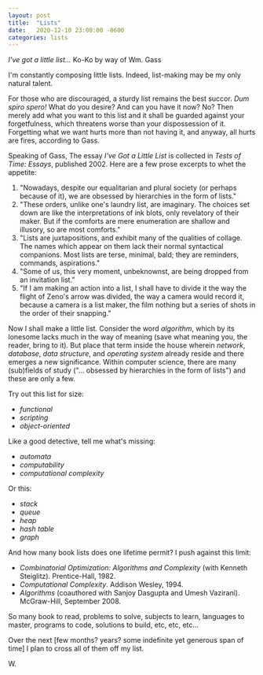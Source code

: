```yaml
---
layout: post
title:  "Lists"
date:   2020-12-10 23:00:00 -0600
categories: lists
---
```


_I've got a little list..._ Ko-Ko by way of Wm. Gass

I'm constantly composing little lists. Indeed, list-making may be my only natural talent.

For those who are discouraged, a sturdy list remains the best succor. _Dum spiro spero!_ What do you desire? And can you have it now? No? Then merely add what you want to this list and it shall be guarded against your forgetfulness, which threatens worse than your dispossession of it. Forgetting what we want hurts more than not having it, and anyway, all hurts are fires, according to Gass. 

Speaking of Gass, The essay _I've Got a Little List_ is collected in _Tests of Time: Essays_, published 2002. Here are a few prose excerpts to whet the appetite:

1. "Nowadays, despite our equalitarian and plural society (or perhaps because of it), we are obsessed by hierarchies in the form of lists."
2. "These orders, unlike one's laundry list, are imaginary. The choices set down are like the interpretations of ink blots, only revelatory of their maker. But if the comforts are mere enumeration are shallow and illusory, so are most comforts."
3. "Lists are juxtapositions, and exhibit many of the qualities of collage. The names which appear on them lack their normal syntactical companions. Most lists are terse, minimal, bald; they are reminders, commands, aspirations."
4. "Some of us, this very moment, unbeknownst, are being dropped from an invitation list."
5. "If I am making an action into a list, I shall have to divide it the way the flight of Zeno's arrow was divided, the way a camera would record it, because a camera is a list maker, the film nothing but a series of shots in the order of their snapping."

Now I shall make a little list. Consider the word _algorithm_, which by its lonesome lacks much in the way of meaning (save what meaning you, the reader, bring to it). But place that term inside the house wherein _network_, _database_, _data structure_, and _operating system_ already reside and there emerges a new significance. Within computer science, there are many (sub)fields of study ("... obsessed by hierarchies in the form of lists") and these are only a few.

Try out this list for size: 
* _functional_ 
* _scripting_ 
* _object-oriented_ 

Like a good detective, tell me what's missing: 
* _automata_ 
* _computability_ 
* _computational complexity_

Or this: 
* _stack_ 
* _queue_ 
* _heap_ 
* _hash table_ 
* _graph_

And how many book lists does one lifetime permit? I push against this limit: 

* _Combinatorial Optimization: Algorithms and Complexity_ (with Kenneth Steiglitz). Prentice-Hall, 1982.
* _Computational Complexity_. Addison Wesley, 1994.
* _Algorithms_ (coauthored with Sanjoy Dasgupta and Umesh Vazirani). McGraw-Hill, September 2008.

So many book to read, problems to solve, subjects to learn, languages to master, programs to code, solutions to build, etc, etc, etc... 

Over the next [few months? years? some indefinite yet generous span of time] I plan to cross all of them off my list.

W.